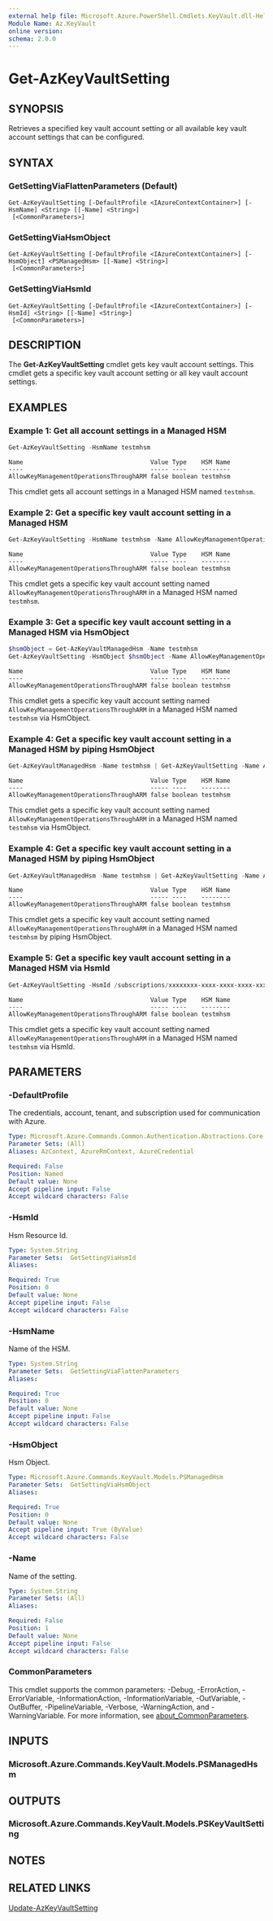 ```yaml
---
external help file: Microsoft.Azure.PowerShell.Cmdlets.KeyVault.dll-Help.xml
Module Name: Az.KeyVault
online version:
schema: 2.0.0
---
```


# Get-AzKeyVaultSetting

## SYNOPSIS
Retrieves a specified key vault account setting or all available key vault account settings that can be configured. 

## SYNTAX

###  GetSettingViaFlattenParameters (Default)
```
Get-AzKeyVaultSetting [-DefaultProfile <IAzureContextContainer>] [-HsmName] <String> [[-Name] <String>]
 [<CommonParameters>]
```

###  GetSettingViaHsmObject
```
Get-AzKeyVaultSetting [-DefaultProfile <IAzureContextContainer>] [-HsmObject] <PSManagedHsm> [[-Name] <String>]
 [<CommonParameters>]
```

###  GetSettingViaHsmId
```
Get-AzKeyVaultSetting [-DefaultProfile <IAzureContextContainer>] [-HsmId] <String> [[-Name] <String>]
 [<CommonParameters>]
```

## DESCRIPTION
The **Get-AzKeyVaultSetting** cmdlet gets key vault account settings.
This cmdlet gets a specific key vault account setting or all key vault account settings.

## EXAMPLES

### Example 1: Get all account settings in a Managed HSM
```powershell
Get-AzKeyVaultSetting -HsmName testmhsm
```
```output
Name                                   Value Type    HSM Name
----                                   ----- ----    --------
AllowKeyManagementOperationsThroughARM false boolean testmhsm
```

This cmdlet gets all account settings in a Managed HSM named `testmhsm`.

### Example 2: Get a specific key vault account setting in a Managed HSM
```powershell
Get-AzKeyVaultSetting -HsmName testmhsm -Name AllowKeyManagementOperationsThroughARM
```
```output
Name                                   Value Type    HSM Name
----                                   ----- ----    --------
AllowKeyManagementOperationsThroughARM false boolean testmhsm
```

This cmdlet gets a specific key vault account setting named `AllowKeyManagementOperationsThroughARM` in a Managed HSM named `testmhsm`.

### Example 3: Get a specific key vault account setting in a Managed HSM via HsmObject
```powershell
$hsmObject = Get-AzKeyVaultManagedHsm -Name testmhsm
Get-AzKeyVaultSetting -HsmObject $hsmObject -Name AllowKeyManagementOperationsThroughARM
```
```output
Name                                   Value Type    HSM Name
----                                   ----- ----    --------
AllowKeyManagementOperationsThroughARM false boolean testmhsm
```

This cmdlet gets a specific key vault account setting named `AllowKeyManagementOperationsThroughARM` in a Managed HSM named `testmhsm` via HsmObject.

### Example 4: Get a specific key vault account setting in a Managed HSM by piping HsmObject
```powershell
Get-AzKeyVaultManagedHsm -Name testmhsm | Get-AzKeyVaultSetting -Name AllowKeyManagementOperationsThroughARM
```
```output
Name                                   Value Type    HSM Name
----                                   ----- ----    --------
AllowKeyManagementOperationsThroughARM false boolean testmhsm
```

This cmdlet gets a specific key vault account setting named `AllowKeyManagementOperationsThroughARM` in a Managed HSM named `testmhsm` via HsmObject.

### Example 4: Get a specific key vault account setting in a Managed HSM by piping HsmObject
```powershell
Get-AzKeyVaultManagedHsm -Name testmhsm | Get-AzKeyVaultSetting -Name AllowKeyManagementOperationsThroughARM
```
```output
Name                                   Value Type    HSM Name
----                                   ----- ----    --------
AllowKeyManagementOperationsThroughARM false boolean testmhsm
```

This cmdlet gets a specific key vault account setting named `AllowKeyManagementOperationsThroughARM` in a Managed HSM named `testmhsm` by piping HsmObject.

### Example 5: Get a specific key vault account setting in a Managed HSM via HsmId
```powershell
Get-AzKeyVaultSetting -HsmId /subscriptions/xxxxxxxx-xxxx-xxxx-xxxx-xxxxxxxxxxxx/resourceGroups/test-rg/providers/Microsoft.KeyVault/managedHSMs/testmhsm -Name AllowKeyManagementOperationsThroughARM
```
```output
Name                                   Value Type    HSM Name
----                                   ----- ----    --------
AllowKeyManagementOperationsThroughARM false boolean testmhsm
```

This cmdlet gets a specific key vault account setting named `AllowKeyManagementOperationsThroughARM` in a Managed HSM named `testmhsm` via HsmId.

## PARAMETERS

### -DefaultProfile
The credentials, account, tenant, and subscription used for communication with Azure.

```yaml
Type: Microsoft.Azure.Commands.Common.Authentication.Abstractions.Core.IAzureContextContainer
Parameter Sets: (All)
Aliases: AzContext, AzureRmContext, AzureCredential

Required: False
Position: Named
Default value: None
Accept pipeline input: False
Accept wildcard characters: False
```

### -HsmId
Hsm Resource Id.

```yaml
Type: System.String
Parameter Sets:  GetSettingViaHsmId
Aliases:

Required: True
Position: 0
Default value: None
Accept pipeline input: False
Accept wildcard characters: False
```

### -HsmName
Name of the HSM.

```yaml
Type: System.String
Parameter Sets:  GetSettingViaFlattenParameters
Aliases:

Required: True
Position: 0
Default value: None
Accept pipeline input: False
Accept wildcard characters: False
```

### -HsmObject
Hsm Object.

```yaml
Type: Microsoft.Azure.Commands.KeyVault.Models.PSManagedHsm
Parameter Sets:  GetSettingViaHsmObject
Aliases:

Required: True
Position: 0
Default value: None
Accept pipeline input: True (ByValue)
Accept wildcard characters: False
```

### -Name
Name of the setting.

```yaml
Type: System.String
Parameter Sets: (All)
Aliases:

Required: False
Position: 1
Default value: None
Accept pipeline input: False
Accept wildcard characters: False
```

### CommonParameters
This cmdlet supports the common parameters: -Debug, -ErrorAction, -ErrorVariable, -InformationAction, -InformationVariable, -OutVariable, -OutBuffer, -PipelineVariable, -Verbose, -WarningAction, and -WarningVariable. For more information, see [about_CommonParameters](http://go.microsoft.com/fwlink/?LinkID=113216).

## INPUTS

### Microsoft.Azure.Commands.KeyVault.Models.PSManagedHsm

## OUTPUTS

### Microsoft.Azure.Commands.KeyVault.Models.PSKeyVaultSetting

## NOTES

## RELATED LINKS
[Update-AzKeyVaultSetting](./Update-AzKeyVaultSetting.md)